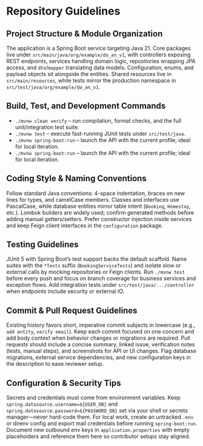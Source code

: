 # Repository Guidelines

## Project Structure & Module Organization
The application is a Spring Boot service targeting Java 21. Core packages live under `src/main/java/org/example/do_an_v1`, with controllers exposing REST endpoints, services handling domain logic, repositories wrapping JPA access, and `dto`/`mapper` translating data models. Configuration, enums, and payload objects sit alongside the entities. Shared resources live in `src/main/resources`, while tests mirror the production namespace in `src/test/java/org/example/do_an_v1`.

## Build, Test, and Development Commands
- `./mvnw clean verify` – run compilation, format checks, and the full unit/integration test suite.
- `./mvnw test` – execute fast-running JUnit tests under `src/test/java`.
- `./mvnw spring-boot:run` – launch the API with the current profile; ideal for local iteration.
- `./mvnw spring-boot:run` – launch the API with the current profile; ideal for local iteration.

## Coding Style & Naming Conventions
Follow standard Java conventions: 4-space indentation, braces on new lines for types, and camelCase members. Classes and interfaces use PascalCase, while database entities mirror table intent (`Booking`, `Homestay`, etc.). Lombok builders are widely used; confirm generated methods before adding manual getters/setters. Prefer constructor injection inside services and keep Feign client interfaces in the `configuration` package.

## Testing Guidelines
JUnit 5 with Spring Boot’s test support backs the default scaffold. Name suites with the `*Tests` suffix (`BookingServiceTests`) and isolate slow or external calls by mocking repositories or Feign clients. Run `./mvnw test` before every push and focus on branch coverage for business services and exception flows. Add integration tests under `src/test/java/.../controller` when endpoints include security or external IO.

## Commit & Pull Request Guidelines
Existing history favors short, imperative commit subjects in lowercase (e.g., `add entity`, `verify email`). Keep each commit focused on one concern and add body context when behavior changes or migrations are required. Pull requests should include a concise summary, linked issue, verification notes (tests, manual steps), and screenshots for API or UI changes. Flag database migrations, external service dependencies, and new configuration keys in the description to ease reviewer setup.

## Configuration & Security Tips
Secrets and credentials must come from environment variables. Keep `spring.datasource.username=${USER_DB}` and `spring.datasource.password=${PASSWORD_DB}` set via your shell or secrets manager—never hard-code them. For local work, create an untracked `.env` or direnv config and export mail credentials before running `spring-boot:run`. Document new outbound env keys in `application.properties` with empty placeholders and reference them here so contributor setups stay aligned.
